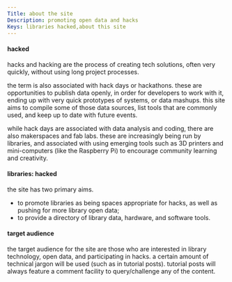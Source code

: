 ```yaml
---
Title: about the site
Description: promoting open data and hacks
Keys: libraries hacked,about this site
---
```


#### hacked

hacks and hacking are the process of creating tech solutions, often very quickly, without using long project processes.

the term is also associated with hack days or hackathons. these are opportunities to publish data openly, in order for developers to work with it, ending up with very quick prototypes of systems, or data mashups. this site aims to compile some of those data sources, list tools that are commonly used, and keep up to date with future events.

while hack days are associated with data analysis and coding, there are also makerspaces and fab labs.  these are increasingly being run by libraries, and associated with using emerging tools such as 3D printers and mini-computers (like the Raspberry Pi) to encourage community learning and creativity.

#### libraries: hacked

the site has two primary aims.

- to promote libraries as being spaces appropriate for hacks, as well as pushing for more library open data;
- to provide a directory of library data, hardware, and software tools.

#### target audience

the target audience for the site are those who are interested in library technology, open data, and participating in hacks.  a certain amount of technical jargon will be used (such as in tutorial posts).  tutorial posts will always feature a comment facility to query/challenge any of the content.
